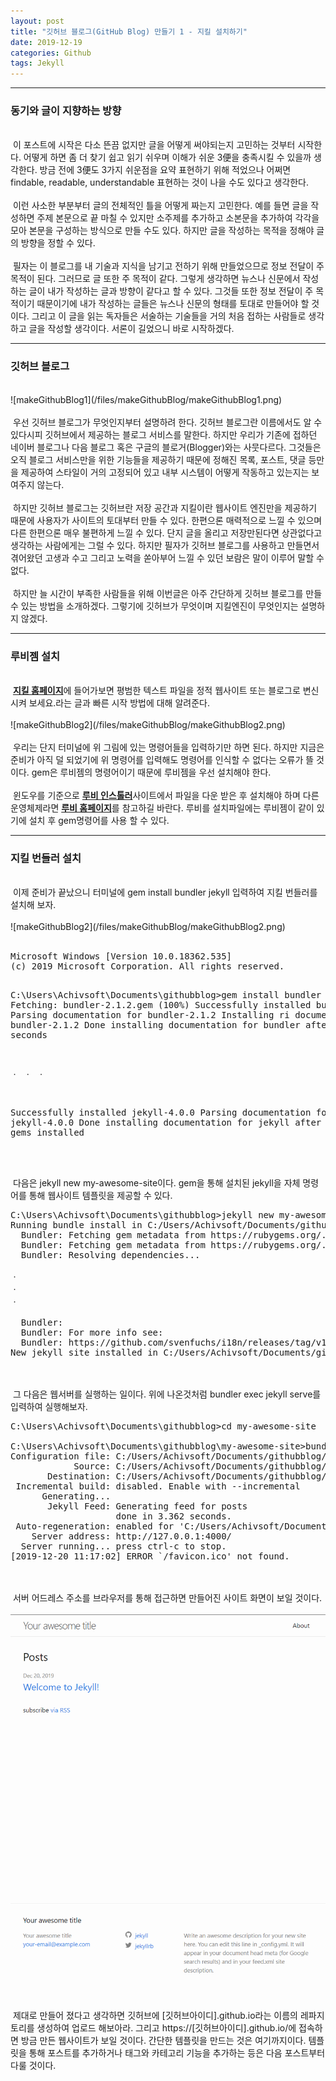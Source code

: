 ```yaml
---
layout: post
title: "깃허브 블로그(GitHub Blog) 만들기 1 - 지킬 설치하기"
date: 2019-12-19
categories: Github
tags: Jekyll
---
```

<div style="display:none;">
</div>
<hr class="divider">
<h3>동기와 글이 지향하는 방향</h3>
<br>
&nbsp;이 포스트에 시작은 다소 뜬끔 없지만 글을 어떻게 써야되는지 고민하는 것부터 시작한다. 어떻게 하면 좀 더 찾기 쉽고 읽기 쉬우며 이해가 쉬운 3便을 충족시킬 수 있을까 생각한다. 방금 전에 3便도 3가지 쉬운점을 요약 표현하기 위해 적었으나 어쩌면 findable, readable, understandable 표현하는 것이 나을 수도 있다고 생각한다. 
<br><br>
&nbsp;이런 사소한 부분부터 글의 전체적인 틀을 어떻게 짜는지 고민한다. 예를 들면 글을 작성하면 주제 본문으로 끝 마칠 수 있지만 소주제를 추가하고 소본문을 추가하여 각각을 모아 본문을 구성하는 방식으로 만들 수도 있다. 하지만 글을 작성하는 목적을 정해야 글의 방향을 정할 수 있다. 
<br><br>
&nbsp;필자는 이 블로그를 내 기술과 지식을 남기고 전하기 위해 만들었으므로 정보 전달이 주 목적이 된다. 그러므로 글 또한 주 목적이 같다. 그렇게 생각하면 뉴스나 신문에서 작성하는 글이 내가 작성하는 글과 방향이 같다고 할 수 있다. 그것들 또한 정보 전달이 주 목적이기 때문이기에 내가 작성하는 글들은 뉴스나 신문의 형태를 토대로 만들어야 할 것이다. 그리고 이 글을 읽는 독자들은 서술하는 기술들을 거의 처음 접하는 사람들로 생각하고 글을 작성할 생각이다. 서론이 길었으니 바로 시작하겠다. 
<hr class="divider">
<h3>깃허브 블로그</h3>
<br>
![makeGithubBlog1](/files/makeGithubBlog/makeGithubBlog1.png)
<br><br>
&nbsp;우선 깃허브 블로그가 무엇인지부터 설명하려 한다. 깃허브 블로그란 이름에서도 알 수 있다시피 깃허브에서 제공하는 블로그 서비스를 말한다. 하지만 우리가 기존에 접하던 네이버 블로그나 다음 블로그 혹은 구글의 블로거(Blogger)와는 사뭇다르다. 그것들은 오직 블로그 서비스만을 위한 기능들을 제공하기 때문에 정해진 목록, 포스트, 댓글 등만을 제공하여 스타일이 거의 고정되어 있고 내부 시스템이 어떻게 작동하고 있는지는 보여주지 않는다.
<br><br>
&nbsp;하지만 깃허브 블로그는 깃허브란 저장 공간과 지킬이란 웹사이트 엔진만을 제공하기 때문에 사용자가 사이트의 토대부터 만들 수 있다. 한편으론 매력적으로 느낄 수 있으며 다른 한편으론 매우 불편하게 느낄 수 있다. 단지 글을 올리고 저장만된다면 상관없다고 생각하는 사람에게는 그럴 수 있다. 하지만 필자가 깃허브 블로그를 사용하고 만들면서 겪어왔던 고생과 수고 그리고 노력을 쏟아부어 느낄 수 있던 보람은 말이 이루어 말할 수 없다. 
<br><br>
&nbsp;하지만 늘 시간이 부족한 사람들을 위해 이번글은 아주 간단하게 깃허브 블로그를 만들 수 있는 방법을 소개하겠다. 그렇기에 깃허브가 무엇이며 지킬엔진이 무엇인지는 설명하지 않겠다.
<hr class="divider">
<h3>루비젬 설치</h3>
<br>
&nbsp;<b><a href="https://jekyllrb-ko.github.io/">지킬 홈페이지</a></b>에 들어가보면 평범한 텍스트 파일을 정적 웹사이트 또는 블로그로 변신시켜 보세요.라는 글과 빠른 시작 방법에 대해 알려준다. 
<br><br>
![makeGithubBlog2](/files/makeGithubBlog/makeGithubBlog2.png)
<br><br>
&nbsp;우리는 단지 터미널에 위 그림에 있는 명령어들을 입력하기만 하면 된다. 하지만 지금은 준비가 아직 덜 되었기에 위 명령어를 입력해도 명령어를 인식할 수 없다는 오류가 뜰 것이다. gem은 루비젬의 명령어이기 때문에 루비젬을 우선 설치해야 한다. 
<br><br>
&nbsp;윈도우를 기준으로 <b><a href="https://rubyinstaller.org/">루비 인스톨러</a></b>사이트에서 파일을 다운 받은 후 설치해야 하며 다른 운영체제라면 <b><a href="https://www.ruby-lang.org/ko/documentation/installation/">루비 홈페이지</a></b>를 참고하길 바란다. 루비를 설치파일에는 루비젬이 같이 있기에 설치 후 gem명령어를 사용 할 수 있다.
<hr class="divider">
<h3>지킬 번들러 설치</h3>
<br>
&nbsp;이제 준비가 끝났으니 터미널에 gem install bundler jekyll 입력하여 지킬 번들러를 설치해 보자. 
<br><br>
![makeGithubBlog2](/files/makeGithubBlog/makeGithubBlog2.png)
<br><br>
<pre>
Microsoft Windows [Version 10.0.18362.535]
(c) 2019 Microsoft Corporation. All rights reserved.

C:\Users\Achivsoft\Documents\githubblog>gem install bundler jekyll
Fetching: bundler-2.1.2.gem (100%)
Successfully installed bundler-2.1.2
Parsing documentation for bundler-2.1.2
Installing ri documentation for bundler-2.1.2
Done installing documentation for bundler after 32 seconds

ㆍ
ㆍ
ㆍ

Successfully installed jekyll-4.0.0
Parsing documentation for jekyll-4.0.0
Done installing documentation for jekyll after 1 seconds
2 gems installed
</pre>
<br><br>
&nbsp;다음은 jekyll new my-awesome-site이다. gem을 통해 설치된 jekyll을 자체 명령어를 통해 웹사이트 템플릿을 제공할 수 있다.
<pre>
C:\Users\Achivsoft\Documents\githubblog>jekyll new my-awesome-site
Running bundle install in C:/Users/Achivsoft/Documents/githubblog/my-awesome-site... 
  Bundler: Fetching gem metadata from https://rubygems.org/...........
  Bundler: Fetching gem metadata from https://rubygems.org/.
  Bundler: Resolving dependencies...

ㆍ
ㆍ
ㆍ

  Bundler:
  Bundler: For more info see:
  Bundler: https://github.com/svenfuchs/i18n/releases/tag/v1.1.0
New jekyll site installed in C:/Users/Achivsoft/Documents/githubblog/my-awesome-site.
</pre>
<br><br>
&nbsp;그 다음은 웹서버를 실행하는 일이다. 위에 나온것처럼 bundler exec jekyll serve를 입력하여 실행해보자.
<pre>
C:\Users\Achivsoft\Documents\githubblog>cd my-awesome-site

C:\Users\Achivsoft\Documents\githubblog\my-awesome-site>bundler exec jekyll serve
Configuration file: C:/Users/Achivsoft/Documents/githubblog/my-awesome-site/_config.yml
            Source: C:/Users/Achivsoft/Documents/githubblog/my-awesome-site
       Destination: C:/Users/Achivsoft/Documents/githubblog/my-awesome-site/_site
 Incremental build: disabled. Enable with --incremental
      Generating...
       Jekyll Feed: Generating feed for posts
                    done in 3.362 seconds.
 Auto-regeneration: enabled for 'C:/Users/Achivsoft/Documents/githubblog/my-awesome-site'
    Server address: http://127.0.0.1:4000/
  Server running... press ctrl-c to stop.
[2019-12-20 11:17:02] ERROR `/favicon.ico' not found.
</pre>
<br><br>
&nbsp;서버 어드레스 주소를 브라우저를 통해 접근하면 만들어진 사이트 화면이 보일 것이다.
<br><br>
![makeGithubBlog3](/files/makeGithubBlog/makeGithubBlog3.png)
<br><br>
&nbsp;제대로 만들어 졌다고 생각하면 깃허브에 [깃허브아이디].github.io라는 이름의 레파지토리를 생성하여 업로드 해보아라. 그리고 https://[깃허브아이디].github.io/에 접속하면 방금 만든 웹사이트가 보일 것이다. 간단한 템플릿을 만드는 것은 여기까지이다. 템플릿을 통해 포스트를 추가하거나 태그와 카테고리 기능을 추가하는 등은 다음 포스트부터 다룰 것이다. 